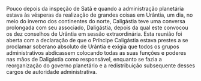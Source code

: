 ﻿Pouco depois da inspeção de Satã e quando a administração planetária estava às vésperas da realização de grandes coisas em Urântia, um dia, no meio do inverno dos continentes do norte, Caligástia teve uma conversa prolongada com seu associado, Daligástia, depois da qual este convocou os dez conselhos de Urântia em sessão extraordinária. Esta reunião foi aberta com a declaração de que o Príncipe Caligástia estava prestes a se proclamar soberano absoluto de Urântia e exigia que todos os grupos administrativos abdicassem colocando todas as suas funções e poderes nas mãos de Daligástia como responsável, enquanto se fazia a reorganização do governo planetário e a redistribuição subsequente desses cargos de autoridade administrativa.